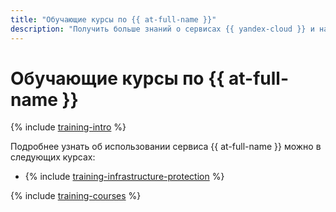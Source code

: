 ```yaml
---
title: "Обучающие курсы по {{ at-full-name }}"
description: "Получить больше знаний о сервисах {{ yandex-cloud }} и научиться использовать их для решения конкретных практических задач можно с помощью обучающих онлайн-курсов. Эти курсы разработаны архитекторами {{ yandex-cloud }}, бесплатны и позволяют глубже изучить нужные вам темы в удобном для вас темпе."
---
```


# Обучающие курсы по {{ at-full-name }}

{% include [training-intro](../_includes/training/training-intro.md) %}

Подробнее узнать об использовании сервиса {{ at-full-name }} можно в следующих курсах:
* {% include [training-infrastructure-protection](../_includes/training/training-pce.md) %}

{% include [training-courses](../_includes/training/training-courses.md) %}